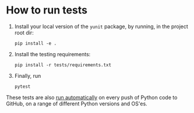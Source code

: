 # How to run tests

1. Install your local version of the `yunit` package, by running,
   in the project root dir:
    ```
   pip install -e .
   ```
2. Install the testing requirements:
   ```
   pip install -r tests/requirements.txt
   ```
3. Finally, run
   ```
   pytest
   ```

These tests are also [run automatically](../.github/workflows/CI.yml) 
on every push of Python code to GitHub, on a range of different Python versions and OS'es.
